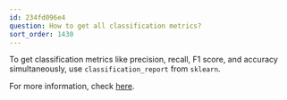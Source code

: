 ```yaml
---
id: 234fd096e4
question: How to get all classification metrics?
sort_order: 1430
---
```


To get classification metrics like precision, recall, F1 score, and accuracy simultaneously, use `classification_report` from `sklearn`.

For more information, check [here](https://scikit-learn.org/stable/modules/generated/sklearn.metrics.classification_report.html).